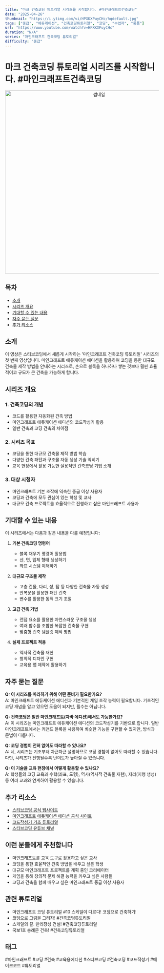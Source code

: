 ```yaml
---
title: "마크 건축코딩 튜토리얼 시리즈를 시작합니다. #마인크래프트건축코딩"
date: "2025-04-26"
thumbnail: "https://i.ytimg.com/vi/HPXKXPuyCHc/hqdefault.jpg"
tags: ["중급", "에듀케이션", "건축코딩튜토리얼", "코딩", "수업자", "롱폼"]
url: "https://www.youtube.com/watch?v=HPXKXPuyCHc"
duration: "N/A"
series: "마인크래프트 건축코딩 튜토리얼"
difficulty: "중급"
---
```


# 마크 건축코딩 튜토리얼 시리즈를 시작합니다. #마인크래프트건축코딩

<div align="center">
<img src="https://i.ytimg.com/vi/HPXKXPuyCHc/hqdefault.jpg" alt="썸네일" width="600"/>
</div>

## 목차
- [소개](#소개)
- [시리즈 개요](#시리즈-개요)
- [기대할 수 있는 내용](#기대할-수-있는-내용)
- [자주 묻는 질문](#자주-묻는-질문)
- [추가 리소스](#추가-리소스)

## 소개
이 영상은 스티브코딩에서 새롭게 시작하는 '마인크래프트 건축코딩 튜토리얼' 시리즈의 첫 번째 영상입니다. 마인크래프트 에듀케이션 에디션을 활용하여 코딩을 통한 대규모 건축물 제작 방법을 안내하는 시리즈로, 손으로 블록을 하나하나 쌓는 것보다 훨씬 효율적이고 규모가 큰 건축을 가능하게 합니다.

## 시리즈 개요
### 1. 건축코딩의 개념
- 코드를 활용한 자동화된 건축 방법
- 마인크래프트 에듀케이션 에디션의 코드작성기 활용
- 일반 건축과 코딩 건축의 차이점

### 2. 시리즈 목표
- 코딩을 통한 대규모 건축물 제작 방법 학습
- 다양한 건축 패턴과 구조물 자동 생성 기술 익히기
- 교육 현장에서 활용 가능한 실용적인 건축코딩 기법 소개

### 3. 대상 시청자
- 마인크래프트 기본 조작에 익숙한 중급 이상 사용자
- 코딩과 건축에 모두 관심이 있는 학생 및 교사
- 대규모 건축 프로젝트를 효율적으로 진행하고 싶은 마인크래프트 사용자

## 기대할 수 있는 내용
이 시리즈에서는 다음과 같은 내용을 다룰 예정입니다:

1. **기본 건축코딩 명령어**
   - 블록 채우기 명령어 활용법
   - 선, 면, 입체 형태 생성하기
   - 좌표 시스템 이해하기

2. **대규모 구조물 제작**
   - 고층 건물, 다리, 성, 탑 등 다양한 건축물 자동 생성
   - 반복문을 활용한 패턴 건축
   - 변수를 활용한 동적 크기 조절

3. **고급 건축 기법**
   - 랜덤 요소를 활용한 자연스러운 구조물 생성
   - 여러 함수를 조합한 복잡한 건축물 구현
   - 맞춤형 건축 템플릿 제작 방법

4. **실제 프로젝트 적용**
   - 역사적 건축물 재현
   - 창의적 디자인 구현
   - 교육용 맵 제작에 활용하기

## 자주 묻는 질문
**Q: 이 시리즈를 따라하기 위해 어떤 준비가 필요한가요?**  
A: 마인크래프트 에듀케이션 에디션과 기본적인 게임 조작 능력이 필요합니다. 기초적인 코딩 개념을 알고 있으면 도움이 되지만, 필수는 아닙니다.

**Q: 건축코딩은 일반 마인크래프트(자바 에디션)에서도 가능한가요?**  
A: 이 시리즈는 마인크래프트 에듀케이션 에디션의 코드작성기를 기반으로 합니다. 일반 마인크래프트에서는 커맨드 블록을 사용하여 비슷한 기능을 구현할 수 있지만, 방식과 문법이 다릅니다.

**Q: 코딩 경험이 전혀 없어도 따라할 수 있나요?**  
A: 네, 시리즈는 기초부터 차근차근 설명하므로 코딩 경험이 없어도 따라할 수 있습니다. 다만, 시리즈가 진행될수록 난이도가 높아질 수 있습니다.

**Q: 이 기술을 교육 현장에서 어떻게 활용할 수 있나요?**  
A: 학생들의 코딩 교육과 수학(좌표, 도형), 역사(역사적 건축물 재현), 지리(지형 생성) 등 여러 교과와 연계하여 활용할 수 있습니다.

## 추가 리소스
- [스티브코딩 공식 웹사이트](https://stevecoding.kr)
- [마인크래프트 에듀케이션 에디션 공식 사이트](https://education.minecraft.net/)
- [코드작성기 기초 튜토리얼](링크)
- [스티브코딩 유튜브 채널](https://www.youtube.com/c/스티브코딩)

## 이런 분들에게 추천합니다
- 마인크래프트를 교육 도구로 활용하고 싶은 교사
- 코딩을 통한 효율적인 건축 방법을 배우고 싶은 학생
- 대규모 마인크래프트 프로젝트를 계획 중인 크리에이터
- 게임을 통해 창의적 문제 해결 능력을 키우고 싶은 사람들
- 코딩과 건축을 함께 배우고 싶은 마인크래프트 중급 이상 사용자

## 관련 튜토리얼
- 마인크래프트 코딩 튜토리얼 #10 스케일이 다르다! 코딩으로 건축하기!
- 코딩으로 그림을 그리자! #건축코딩튜토리얼
- 스케일의 끝. 만리장성 건설! #건축코딩튜토리얼
- 국보1호 숭례문 건축! #건축코딩튜토리얼

## 태그
#마인크래프트 #코딩 #건축 #교육용에디션 #스티브코딩 #건축코딩 #코드작성기 #메이크코드 #튜토리얼